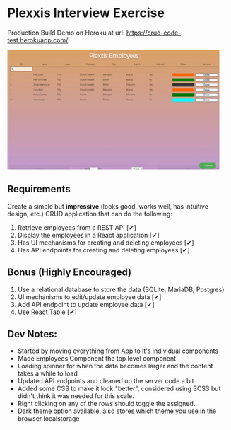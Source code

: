 # Plexxis Interview Exercise
Production Build Demo on Heroku at url: https://crud-code-test.herokuapp.com/

![App Demo](demo/demo.gif)

## Requirements

Create a simple but **impressive** (looks good, works well, has intuitive design, etc.) CRUD application that can do the following:

1. Retrieve employees from a REST API [✔]
2. Display the employees in a React application [✔]
3. Has UI mechanisms for creating and deleting employees [✔]
4. Has API endpoints for creating and deleting employees [✔]

## Bonus (Highly Encouraged)

1. Use a relational database to store the data (SQLite, MariaDB, Postgres)
2. UI mechanisms to edit/update employee data [✔]
3. Add API endpoint to update employee data [✔]
4. Use [React Table](https://react-table.js.org) [✔]

## Dev Notes:

- Started by moving everything from App to it's individual components
- Made Employees Component the top level component
- Loading spinner for when the data becomes larger and the content takes a while to load
- Updated API endpoints and cleaned up the server code a bit
- Added some CSS to make it look "better", considered using SCSS but didn't think it was needed for this scale.
- Right clicking on any of the rows should toggle the assigned.
- Dark theme option available, also stores which theme you use in the browser localstorage
